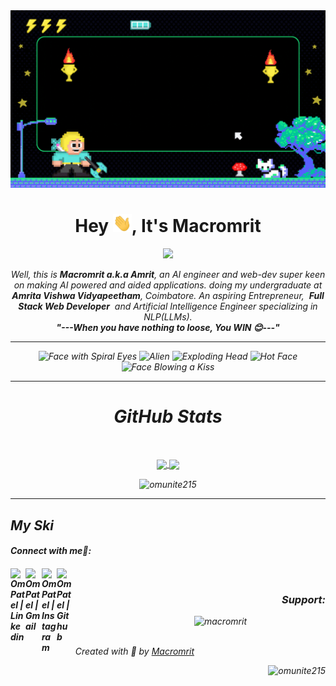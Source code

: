 <img src="https://github.com/macromrit/macromrit/blob/main/hero-box.gif">
<h1 align="center">Hey <img src="https://raw.githubusercontent.com/ABSphreak/ABSphreak/master/gifs/Hi.gif" width="30px">, It's Macromrit</h1>
<p align="center">
  <a href="https://github.com/Ratheshan03/readme-typing-svg"><img src="https://readme-typing-svg.herokuapp.com?lines=Artificial+Intelligence+Undergraduate;AI+based+Application+Developer;Aspiring+Entrepreneur&center=true&width=500&height=50"></a>
</p>




<p align="center">
  <em>
    Well, this is <b>Macromrit a.k.a Amrit</b>, an AI engineer and web-dev super keen on making AI powered and aided applications.</b> doing my undergraduate at <b>Amrita Vishwa Vidyapeetham</b>, Coimbatore.
    An aspiring Entrepreneur,<b></b>&nbsp; <b>Full Stack Web Developer</b>&nbsp; and Artificial Intelligence Engineer specializing in NLP(LLMs).
  <br>
  <b><i>"---When you have nothing to loose, You WIN 😊---"</i></b>
</p>


---

<div align="center">
<!--     <img src="https://raw.githubusercontent.com/Tarikul-Islam-Anik/Animated-Fluent-Emojis/master/Emojis/Smilies/Hear-No-Evil%20Monkey.png" alt="Hear-No-Evil Monkey" width="150" height="150" /> -->
<!--     <img src="https://raw.githubusercontent.com/Tarikul-Islam-Anik/Animated-Fluent-Emojis/master/Emojis/Smilies/Growing%20Heart.png" alt="Growing Heart" width="150" height="150" /> -->
    <img src="https://raw.githubusercontent.com/Tarikul-Islam-Anik/Animated-Fluent-Emojis/master/Emojis/Smilies/Face%20with%20Spiral%20Eyes.png" alt="Face with Spiral Eyes" width="125" height="125" />
    <img src="https://raw.githubusercontent.com/Tarikul-Islam-Anik/Animated-Fluent-Emojis/master/Emojis/Smilies/Alien.png" alt="Alien" width="125" height="125" />
<!--     <img src="https://raw.githubusercontent.com/Tarikul-Islam-Anik/Animated-Fluent-Emojis/master/Emojis/Smilies/Heart%20on%20Fire.png" alt="Heart on Fire" width="150" height="150" /> -->
    <img src="https://raw.githubusercontent.com/Tarikul-Islam-Anik/Animated-Fluent-Emojis/master/Emojis/Smilies/Exploding%20Head.png" alt="Exploding Head" width="125" height="125" /> 
    <img src="https://raw.githubusercontent.com/Tarikul-Islam-Anik/Animated-Fluent-Emojis/master/Emojis/Smilies/Hot%20Face.png" alt="Hot Face" width="125" height="125" />
    <img src="https://raw.githubusercontent.com/Tarikul-Islam-Anik/Animated-Fluent-Emojis/master/Emojis/Smilies/Face%20Blowing%20a%20Kiss.png" alt="Face Blowing a Kiss" width="125" height="125" />
</div>


---



<h1 align="center"> GitHub Stats </h1>

<br>
<p align="center">
  <a href="https://github.com/macromrit">
    <img align="center"  height="175px" src="https://github-readme-stats.vercel.app/api?username=macromrit&show_icons=true&hide_border=true&title_color=94b4a4&amp&icon_color=FFFFFF&amp&text_color=#79e6f2&amp&bg_color=000000&count_private=true&include_all_commits=true"/>
  </a>
  <a href="https://github.com/macromrit">
    <img align="center" height="175px"  src="https://github-readme-stats.vercel.app/api/top-langs/?username=macromrit&text_color=#79e6f2&bg_color=000000&title_color=94b4a4&langs_count=15&layout=compact&hide_border=true" />
  </a>
</p>
  <p align="center"><img align="center" src="https://github-readme-streak-stats.herokuapp.com/?user=macromrit&text_color=#79e6f2&bg_color=000000&title_color=94b4a4&langs_count=15&layout=compact&hide_border=true" alt="omunite215" /></p>

---

## My Ski


<h4> Connect with me🤝: <h4>
  </hr>
  <a href="https://www.linkedin.com/in/macromrit/">
   <img align="left" alt=" Om Patel | Linkedin" width="24px" src="https://www.vectorlogo.zone/logos/linkedin/linkedin-icon.svg" />
  </a>
  <a href="mailto:amritsubramanian.c@gmail.com">
    <img align="left" alt="Om Patel | Gmail" width="26px" src="https://www.vectorlogo.zone/logos/gmail/gmail-icon.svg" />
  </a>
  <a href="https://www.instagram.com/amritsubramanian.c/">
    <img align="left" alt="Om Patel | Instagram" width="24px" src="https://www.vectorlogo.zone/logos/instagram/instagram-icon.svg" />
  </a>
   <a href="https://github.com/macromrit">
    <img align="left" alt="Om Patel | Github" width="26px" src="https://www.vectorlogo.zone/logos/github/github-tile.svg" />
  </a>
  <br>
<h3 align="right">Support:</h3>
<p><a href="https://www.buymeacoffee.com/macromrit"> <img align="right" src="https://cdn.buymeacoffee.com/buttons/v2/default-yellow.png" height="50" width="210" alt="macromrit" /></a></p><br><br>

<p align="right" > Created with 🧡 by <a href="https://github.com/macromrit">Macromrit</a></p>
<p align="right" > <img src="https://komarev.com/ghpvc/?username=macromrit&label=Profile%20views&color=0e75b6&style=flat" alt="omunite215"/></p>
